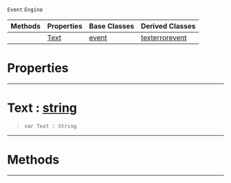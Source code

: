  `Event` `Engine`



|Methods|Properties|Base Classes|Derived Classes|
|---|---|---|---|
| |[ Text](https://github.com/zeroengineteam/ZeroDocs/code_reference/class_reference/textevent.markdown#text-zero-engine-documen)|[event](https://github.com/zeroengineteam/ZeroDocs/code_reference/class_reference/event.markdown)|[texterrorevent](https://github.com/zeroengineteam/ZeroDocs/code_reference/class_reference/texterrorevent.markdown)|


 #  Properties


---  
 #  Text : [string](https://github.com/zeroengineteam/ZeroDocs/code_reference/zilch_base_types/string.markdown)

> 
> ``` lang=cpp, name=Zilch
> var Text : String


---  
 #  Methods


---  
 

 